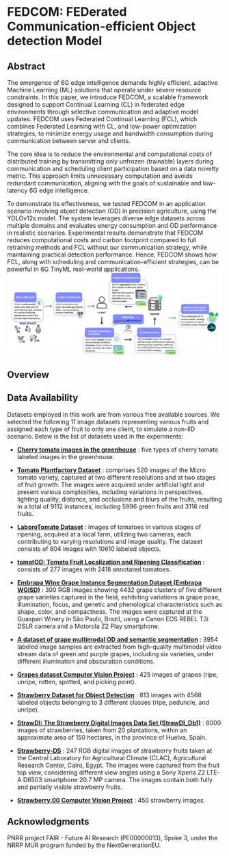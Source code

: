 # FEDCOM: FEDerated Communication-efficient Object detection Model

##  Abstract
The emergence of 6G edge intelligence demands highly efficient, adaptive Machine Learning (ML) solutions that operate under severe resource constraints. In this paper, we introduce FEDCOM, a scalable framework designed to support Continual Learning (CL) in federated edge environments through selective communication and adaptive model updates. FEDCOM uses Federated Continual Learning (FCL), which combines Federated Learning with CL, and low-power optimization strategies, to minimize energy usage and bandwidth consumption during communication between server and clients. 

The core idea is to reduce the environmental and computational costs of distributed training by transmitting only unfrozen (trainable) layers during communication and scheduling client participation based on a data novelty metric. This approach limits unnecessary computation and avoids redundant communication, aligning with the goals of sustainable and low-latency 6G edge intelligence. 

To demonstrate its effectiveness, we tested FEDCOM in an application scenario involving object detection (OD) in precision agriculture, using the YOLOv12s model. The system leverages diverse edge datasets across multiple domains and evaluates energy consumption and OD performance in realistic scenarios. Experimental results demonstrate that FEDCOM reduces computational costs and carbon footprint compared to full retraining methods and FCL without our communication strategy, while maintaining practical detection performance. Hence, FEDCOM shows how FCL, along with scheduling and communication-efficient strategies, can be powerful in 6G TinyML real-world applications.
![Framework](framework_backgroud.png)

## Overview
## Data Availability
Datasets employed in this work are from various free available sources.  We selected the following 11 image datasets representing various fruits and assigned each type of fruit to only one client, to simulate a non-IID scenario.
Below is the list of datasets used in the experiments:

- **[Cherry tomato images in the greenhouse](#)**  : five types of cherry tomato labeled images in the greenhouse.
    
- **[Tomato Plantfactory Dataset](#)** : comprises 520 images of the Micro tomato variety, captured at two different resolutions and at two stages of fruit growth. The images were acquired under artificial light and present various complexities, including variations in perspectives, lighting quality, distance, and occlusions and blurs of the fruits, resulting in a total of 9112 instances, including 5996 green fruits and 3116 red fruits.
    
- **[LaboroTomato Dataset](#)** : images of tomatoes in various stages of ripening, acquired at a local farm, utilizing two cameras, each contributing to varying resolutions and image quality. The dataset consists of 804 images with 10610 labeled objects.

- **[tomatOD: Tomato Fruit Localization and Ripening Classification](#)** : consists of 277 images with 2418 annotated tomatoes.
    
- **[Embrapa Wine Grape Instance Segmentation Dataset (Embrapa WGISD)](#)** : 300 RGB images showing 4432 grape clusters of five different grape varieties captured in the field, exhibiting variations in grape pose, illumination, focus, and genetic and phenological characteristics such as shape, color, and compactness. The images were captured at the Guaspari Winery in São Paulo, Brazil, using a Canon EOS REBEL T3i DSLR camera and a Motorola Z2 Play smartphone.

- **[A dataset of grape multimodal OD and semantic segmentation](#)** : 3954 labeled image samples are extracted from high-quality multimodal video stream data of green and purple grapes, including six varieties, under different illumination and obscuration conditions.
    
- **[Grapes dataset Computer Vision Project](#)** : 425 images of grapes (ripe, unripe, rotten, spotted, and picking point).
    
- **[Strawberry Dataset for Object Detection](#)** : 813 images with 4568 labeled objects belonging to 3 different classes (ripe, peduncle, and unripe).
    
- **[StrawDI: The Strawberry Digital Images Data Set (StrawDI\_Db1)](#)** : 8000 images of strawberries, taken from 20 plantations, within an approximate area of 150 hectares, in the province of Huelva, Spain.
    
- **[Strawberry-DS](#)** : 247 RGB digital images of strawberry fruits taken at the Central Laboratory for Agricultural Climate (CLAC), Agricultural Research Center, Cairo, Egypt. The images were captured from the fruit top view, considering different view angles using a Sony Xperia Z2 LTE-A D6503 smartphone 20.7 MP camera. The images contain both fully and partially visible strawberry fruits.
    
- **[Strawberry.00 Computer Vision Project](#)**  : 450 strawberry images.

## Acknowledgments
PNRR project FAIR - Future AI Research (PE00000013), Spoke 3, under the NRRP MUR program funded by the NextGenerationEU.
